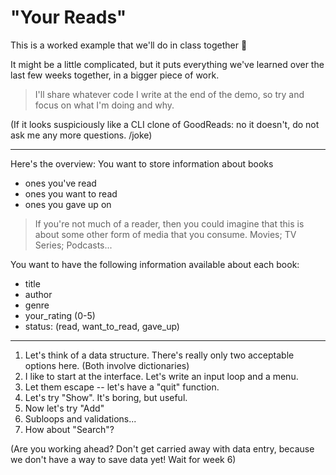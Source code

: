# "Your Reads"

This is a worked example that we'll do in class together 🙂

It might be a little complicated, but it puts everything we've learned over the last few weeks together, in a bigger piece of work.

> I'll share whatever code I write at the end of the demo, so try and focus on what I'm doing and why.

(If it looks suspiciously like a CLI clone of GoodReads: no it doesn't, do not ask me any more questions. /joke)

---

Here's the overview:
You want to store information about books
- ones you've read
- ones you want to read
- ones you gave up on

> If you're not much of a reader, then you could imagine that this is about some other form of media that you consume.  Movies; TV Series; Podcasts...

You want to have the following information available about each book:
- title
- author
- genre
- your_rating (0-5)
- status: (read, want_to_read, gave_up)

---

1. Let's think of a data structure.  There's really only two acceptable options here. (Both involve dictionaries)
2. I like to start at the interface.  Let's write an input loop and a menu.
3. Let them escape -- let's have a "quit" function.
4. Let's try "Show".  It's boring, but useful.
5. Now let's try "Add"
6. Subloops and validations...
7. How about "Search"?

(Are you working ahead? Don't get carried away with data entry, because we don't have a way to save data yet! Wait for week 6)